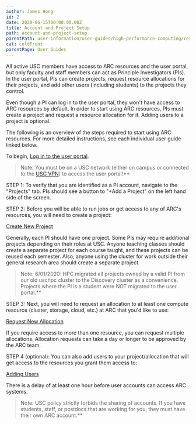 ```yaml
---
author: James Hong
id: 2
date: 2020-06-15T00:00:00.00Z
title: Account and Project Setup
path: account-and-project-setup
parentPath: user-information/user-guides/high-performance-computing/research-computing-user-portal
cat: coldFront
parentPage: User Guides
---
```


All active USC members have access to ARC resources and the user portal, but only faculty and staff members can act as Principle Investigators (PIs). In the user portal, PIs can create projects, request resource allocations for their projects, and add other users (including students) to the projects they control.

Even though a PI can log in to the user portal, they won't have access to ARC resources by default. In order to start using ARC resources, PIs must create a project and request a resource allocation for it. Adding users to a project is optional.

The following is an overview of the steps required to start using ARC resources. For more detailed instructions, see each individual user guide linked below.

To begin, [Log in to the user portal](https://hpcaccount.usc.edu/).

> Note:   You must be on a USC network (either on campus or connected to the [USC VPN](https://itservices.usc.edu/vpn/)) to access the user portal!**

STEP 1: To verify that you are identified as a PI account, navigate to the "Projects" tab. PIs should see a button to "+Add a Project" on the left hand side of the screen.

STEP 2:  Before you will be able to run jobs or get access to any of ARC's resources, you will need to create a project:  

[Create New Project](create-a-new-project)  

Generally, each PI should have one project. Some PIs may require additional projects depending on their roles at USC. Anyone teaching classes should create a separate project for each course taught, and these projects can be reused each semester.  Also, anyone using the cluster for work outside their general research area should create a separate project.

> Note:  6/01/2020: HPC migrated all projects owned by a valid PI from our old uschpc cluster to the Discovery cluster as a convenience. Projects where the PI is a student were NOT migrated to the user portal.**

STEP 3:  Next, you will need to request an allocation to at least one compute resource (cluster, storage, cloud, etc.) at ARC that you'd like to use:

[Request New Allocation](request-new-allocation)

If you require access to more than one resource, you can request multiple allocations. Allocation requests can take a day or longer to be approved by the ARC team.

STEP 4 (optional): You can also add users to your project/allocation that will get access to the resources you grant them access to:  

[Adding Users](adding-users-to-project-or-allocation)  

There is a delay of at least one hour before user accounts can access ARC systems.

> Note:  USC policy strictly forbids the sharing of accounts. If you have students, staff, or postdocs that are working for you, they must have their own ARC account.**  